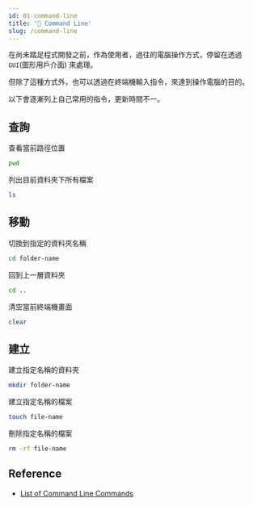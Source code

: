 ```yaml
---
id: 01-command-line
title: '🔋 Command Line'
slug: /command-line
---
```


在尚未踏足程式開發之前，作為使用者，過往的電腦操作方式，停留在透過 `GUI`(圖形用戶介面) 來處理。

但除了這種方式外，也可以透過在終端機輸入指令，來達到操作電腦的目的。

以下會逐漸列上自己常用的指令，更新時間不一。

## 查詢

查看當前路徑位置
<!-- display the full path to the current directory(folder) -->

```bash
pwd
```

列出目前資料夾下所有檔案

```bash
ls
```

## 移動

切換到指定的資料夾名稱

```bash
cd folder-name
```

回到上一層資料夾

```bash
cd ..
```

清空當前終端機畫面

```bash
clear
```

## 建立

建立指定名稱的資料夾

```bash
mkdir folder-name
```

建立指定名稱的檔案

```bash
touch file-name
````

刪除指定名稱的檔案

```bash
rm -rf file-name
```

<!-- ls -al -->

## Reference

- [List of Command Line Commands](https://www.codecademy.com/articles/command-line-commands)
<!-- - [PCMag](https://www.pcmag.com/encyclopedia) -->
